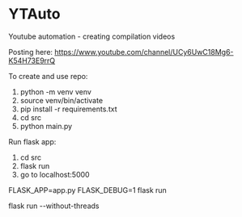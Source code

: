 # YTAuto

Youtube automation - creating compilation videos

Posting here: https://www.youtube.com/channel/UCy6UwC18Mg6-K54H73E9rrQ

To create and use repo:

1. python -m venv venv
2. source venv/bin/activate
3. pip install -r requirements.txt
4. cd src
5. python main.py <tags>

Run flask app:

1. cd src
2. flask run
3. go to localhost:5000

FLASK_APP=app.py FLASK_DEBUG=1 flask run

flask run --without-threads

